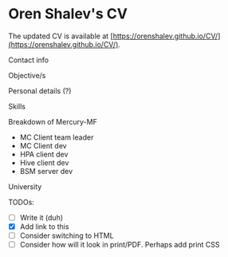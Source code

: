 # Oren Shalev's CV

The updated CV is available at [https://orenshalev.github.io/CV/](https://orenshalev.github.io/CV/).

Contact info

Objective/s

Personal details (?)

Skills

Breakdown of Mercury-MF
* MC Client team leader
* MC Client dev
* HPA client dev
* Hive client dev
* BSM server dev

University

TODOs:
- [ ] Write it (duh)
- [x] Add link to this
- [ ] Consider switching to HTML
- [ ] Consider how will it look in print/PDF. Perhaps add print CSS
